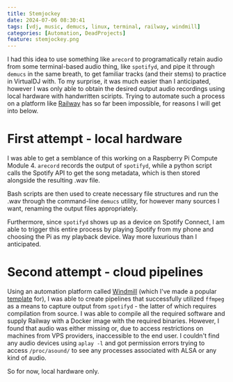 ```yaml
---
title: Stemjockey
date: 2024-07-06 08:30:41
tags: [vdj, music, demucs, linux, terminal, railway, windmill]
categories: [Automation, DeadProjects]
feature: stemjockey.png
---
```


I had this idea to use something like `arecord` to programatically retain audio from some terminal-based audio thing, like `spotifyd`, and pipe it through `demucs` in the same breath, to get familiar tracks (and their stems) to practice in VirtualDJ with. To my surprise, it was much easier than I anticipated, however I was only able to obtain the desired output audio recordings using local hardware with handwritten sciripts. Trying to automate such a process on a platform like <a href="https://railway.app">Railway</a> has so far been impossible, for reasons I will get into below. 

# First attempt - local hardware

I was able to get a semblance of this working on a Raspberry Pi Compute Module 4. `arecord` records the output of `spotifyd`, while a python script calls the Spotify API to get the song metadata, which is then stored alongside the resulting .wav file.

Bash scripts are then used to create necessary file structures and run the .wav through the command-line `demucs` utility, for however many sources I want, renaming the output files appropriately.

Furthermore, since `spotifyd` shows up as a device on Spotify Connect, I am able to trigger this entire process by playing Spotify from my phone and choosing the Pi as my playback device. Way more luxurious than I anticipated.

# Second attempt - cloud pipelines

Using an automation platform called <a href="https://windmill.dev">Windmill</a> (which I've made a popular <a href="https://railway.app/template/UI371k">template</a> for), I was able to create pipelines that successfully utilized `ffmpeg` as a means to capture output from `spotifyd` - the latter of which requires compilation from source. I was able to compile all the required software and supply Railway with a Docker image with the required binaries. However, I found that audio was either missing or, due to access restrictions on machines from VPS providers, inaccessible to the end user. I couldn't find any audio devices using `aplay -l` and got permission errors trying to access `/proc/asound/` to see any processes associated with ALSA or any kind of audio. 

So for now, local hardware only.
